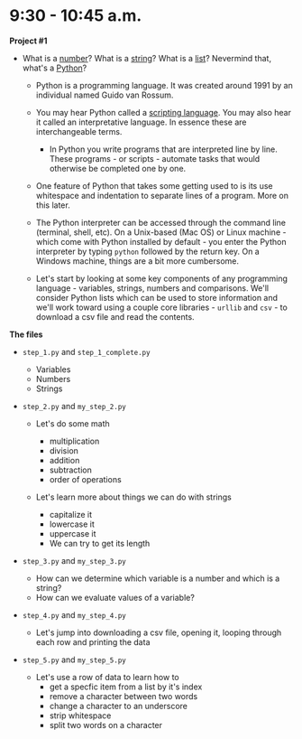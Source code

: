 9:30 - 10:45 a.m.
=================

**Project #1**

* What is a [number](https://docs.python.org/2/tutorial/introduction.html#numbers)? What is a [string](https://docs.python.org/2/tutorial/introduction.html#strings)? What is a [list](https://docs.python.org/2/tutorial/introduction.html#lists)? Nevermind that, what's a [Python](https://docs.python.org/2.7/)?

    * Python is a programming language. It was created around 1991 by an individual named Guido van Rossum.

    * You may hear Python called a [scripting language](https://en.wikipedia.org/wiki/Scripting_language). You may also hear it called an interpretative language. In essence these are interchangeable terms.

        * In Python you write programs that are interpreted line by line. These programs - or scripts - automate tasks that would otherwise be completed one by one.

    * One feature of Python that takes some getting used to is its use whitespace and indentation to separate lines of a program. More on this later.

    * The Python interpreter can be accessed through the command line (terminal, shell, etc). On a Unix-based (Mac OS) or Linux machine - which come with Python installed by default - you enter the Python interpreter by typing ```python``` followed by the return key. On a Windows machine, things are a bit more cumbersome.

    * Let's start by looking at some key components of any programming language - variables, strings, numbers and comparisons. We'll consider Python lists which can be used to store information and we'll work toward using a couple core libraries - ```urllib``` and ```csv```  - to download a csv file and read the contents.

**The files**

* ```step_1.py``` and ```step_1_complete.py```

    * Variables
    * Numbers
    * Strings

* ```step_2.py``` and ```my_step_2.py```

    * Let's do some math
        * multiplication
        * division
        * addition
        * subtraction
        * order of operations

    * Let's learn more about things we can do with strings
        * capitalize it
        * lowercase it
        * uppercase it
        * We can try to get its length

* ```step_3.py``` and ```my_step_3.py```

    * How can we determine which variable is a number and which is a string?
    * How can we evaluate values of a variable?

* ```step_4.py``` and ```my_step_4.py```

    * Let's jump into downloading a csv file, opening it, looping through each row and printing the data

* ```step_5.py``` and ```my_step_5.py```

    * Let's use a row of data to learn how to
        * get a specfic item from a list by it's index
        * remove a character between two words
        * change a character to an underscore
        * strip whitespace
        * split two words on a character